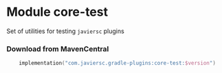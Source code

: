 # Module core-test

Set of utilities for testing `javiersc` plugins

### Download from MavenCentral

```kotlin
    implementation("com.javiersc.gradle-plugins:core-test:$version")
```
